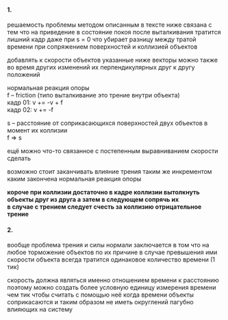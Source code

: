 #### 1.

решаемость проблемы методом описанным в тексте ниже связана с тем что на приведение в состояние покоя после выталкивания тратится лишний кадр даже при s = 0 что убирает разницу между тратой времени при сопряжением поверхностей и коллизией объектов

добавлять к скорости объектов указанные ниже векторы можно также во время других изменений их перпендикулярных друг к другу положений

нормальная реакция опоры  
f – friction (типо выталкивание это трение внутри объекта)  
кадр 01: v += -v + f  
кадр 02: v += -f

s – расстояние от соприкасающихся поверхностей двух объектов в момент их коллизии  
f => s

ещё можно что-то связанное с постепенным выравниванием скорости сделать

возможно стоит заканчивать влияние трения таким же инкрементом каким закончена нормальная реакция опоры

**короче при коллизии достаточно в кадре коллизии вытолкнуть объекты друг из друга а затем в следующем сопрячь их**  
**в случае с трением следует счесть за коллизию отрицательное трение**

#### 2.

вообще проблема трения и силы нормали заключается в том что на любое торможение объектов по их причине в случае превышения ими скорости объекта всегда тратится одинаковое количество времени (1 тик)

скорость должна являться именно отношением времени к расстоянию поэтому можно создать более условную единицу измерения времени чем тик чтобы считать с помощью неё когда времени объекты соприкасаются и таким образом не иметь округлений пагубно влияющих на систему
